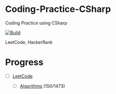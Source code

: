 # Coding-Practice-CSharp
Coding Practice using CSharp


[![Build](https://github.com/JiDevOps/Coding-Practice-CSharp/workflows/Build/badge.svg?event=push)](https://github.com/JiDevOps/Coding-Practice-CSharp/actions?query=workflow%3ABuild)

LeetCode, HackerRank

# Progress
 - [ ] [LeetCode](https://leetcode.com/jiii/)
    - [ ] [Algorithms](LeetCode/Src/) (150/1473)
    
    
